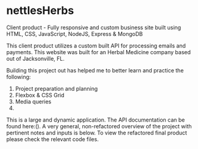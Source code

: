 # nettlesHerbs

Client product - Fully responsive and custom business site built using HTML, CSS, JavaScript, NodeJS, Express &amp; MongoDB

This client product utilizes a custom built API for processing emails and payments. This website was built for an Herbal Medicine company based out of Jacksonville, FL.

Building this project out has helped me to better learn and practice the following:

1. Project preparation and planning
2. Flexbox & CSS Grid
3. Media queries
4.

This is a large and dynamic application. The API documentation can be found here:(). A very general, non-refactored overview of the project with pertinent notes and inputs is below. To view the refactored final product please check the relevant code files.
